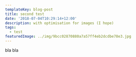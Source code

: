 ```yaml
---
templateKey: blog-post
title: second test
date: '2018-07-04T10:29:14+12:00'
description: with optimisation for images (I hope)
tags:
  - test
featuredImage: ../img/9bcc02870880a7a57ff4eb2dcdbe78e3.jpg
---
```

bla bla
